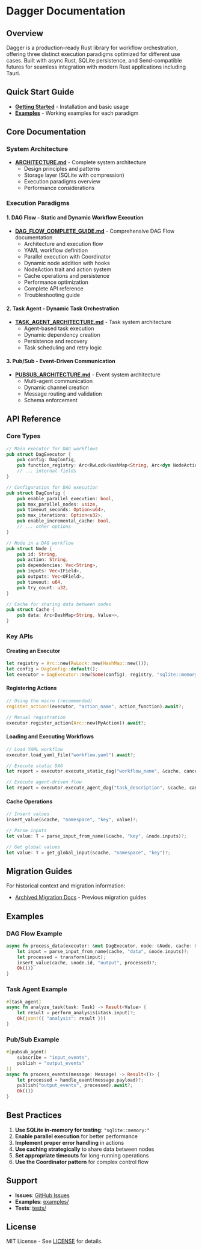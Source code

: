 # Dagger Documentation

## Overview

Dagger is a production-ready Rust library for workflow orchestration, offering three distinct execution paradigms optimized for different use cases. Built with async Rust, SQLite persistence, and Send-compatible futures for seamless integration with modern Rust applications including Tauri.

## Quick Start Guide

- **[Getting Started](../README.md)** - Installation and basic usage
- **[Examples](../examples/)** - Working examples for each paradigm

## Core Documentation

### System Architecture
- **[ARCHITECTURE.md](ARCHITECTURE.md)** - Complete system architecture
  - Design principles and patterns
  - Storage layer (SQLite with compression)
  - Execution paradigms overview
  - Performance considerations

### Execution Paradigms

#### 1. DAG Flow - Static and Dynamic Workflow Execution
- **[DAG_FLOW_COMPLETE_GUIDE.md](DAG_FLOW_COMPLETE_GUIDE.md)** - Comprehensive DAG Flow documentation
  - Architecture and execution flow
  - YAML workflow definition
  - Parallel execution with Coordinator
  - Dynamic node addition with hooks
  - NodeAction trait and action system
  - Cache operations and persistence
  - Performance optimization
  - Complete API reference
  - Troubleshooting guide

#### 2. Task Agent - Dynamic Task Orchestration  
- **[TASK_AGENT_ARCHITECTURE.md](TASK_AGENT_ARCHITECTURE.md)** - Task system architecture
  - Agent-based task execution
  - Dynamic dependency creation
  - Persistence and recovery
  - Task scheduling and retry logic

#### 3. Pub/Sub - Event-Driven Communication
- **[PUBSUB_ARCHITECTURE.md](PUBSUB_ARCHITECTURE.md)** - Event system architecture
  - Multi-agent communication
  - Dynamic channel creation
  - Message routing and validation
  - Schema enforcement

## API Reference

### Core Types

```rust
// Main executor for DAG workflows
pub struct DagExecutor {
    pub config: DagConfig,
    pub function_registry: Arc<RwLock<HashMap<String, Arc<dyn NodeAction>>>>,
    // ... internal fields
}

// Configuration for DAG execution
pub struct DagConfig {
    pub enable_parallel_execution: bool,
    pub max_parallel_nodes: usize,
    pub timeout_seconds: Option<u64>,
    pub max_iterations: Option<u32>,
    pub enable_incremental_cache: bool,
    // ... other options
}

// Node in a DAG workflow
pub struct Node {
    pub id: String,
    pub action: String,
    pub dependencies: Vec<String>,
    pub inputs: Vec<IField>,
    pub outputs: Vec<OField>,
    pub timeout: u64,
    pub try_count: u32,
}

// Cache for sharing data between nodes
pub struct Cache {
    pub data: Arc<DashMap<String, Value>>,
}
```

### Key APIs

#### Creating an Executor

```rust
let registry = Arc::new(RwLock::new(HashMap::new()));
let config = DagConfig::default();
let executor = DagExecutor::new(Some(config), registry, "sqlite::memory:").await?;
```

#### Registering Actions

```rust
// Using the macro (recommended)
register_action!(executor, "action_name", action_function).await?;

// Manual registration
executor.register_action(Arc::new(MyAction)).await?;
```

#### Loading and Executing Workflows

```rust
// Load YAML workflow
executor.load_yaml_file("workflow.yaml").await?;

// Execute static DAG
let report = executor.execute_static_dag("workflow_name", &cache, cancel_rx).await?;

// Execute agent-driven flow
let report = executor.execute_agent_dag("task_description", &cache, cancel_rx).await?;
```

#### Cache Operations

```rust
// Insert values
insert_value(&cache, "namespace", "key", value)?;

// Parse inputs
let value: T = parse_input_from_name(&cache, "key", &node.inputs)?;

// Get global values
let value: T = get_global_input(&cache, "namespace", "key")?;
```

## Migration Guides

For historical context and migration information:
- [Archived Migration Docs](archive/migrations/) - Previous migration guides

## Examples

### DAG Flow Example
```rust
async fn process_data(executor: &mut DagExecutor, node: &Node, cache: &Cache) -> Result<()> {
    let input = parse_input_from_name(cache, "data", &node.inputs)?;
    let processed = transform(input);
    insert_value(cache, &node.id, "output", processed)?;
    Ok(())
}
```

### Task Agent Example
```rust
#[task_agent]
async fn analyze_task(task: Task) -> Result<Value> {
    let result = perform_analysis(&task.input)?;
    Ok(json!({ "analysis": result }))
}
```

### Pub/Sub Example
```rust
#[pubsub_agent(
    subscribe = "input_events",
    publish = "output_events"
)]
async fn process_events(message: Message) -> Result<()> {
    let processed = handle_event(message.payload)?;
    publish("output_events", processed).await?;
    Ok(())
}
```

## Best Practices

1. **Use SQLite in-memory for testing**: `"sqlite::memory:"`
2. **Enable parallel execution** for better performance
3. **Implement proper error handling** in actions
4. **Use caching strategically** to share data between nodes
5. **Set appropriate timeouts** for long-running operations
6. **Use the Coordinator pattern** for complex control flow

## Support

- **Issues**: [GitHub Issues](https://github.com/yourusername/dagger/issues)
- **Examples**: [examples/](../examples/)
- **Tests**: [tests/](../tests/)

## License

MIT License - See [LICENSE](../LICENSE) for details.